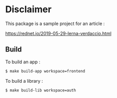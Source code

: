 # Disclaimer

This package is a sample project for an article :

https://rednet.io/2019-05-29-lerna-verdaccio.html

## Build

To build an app :

```bash
$ make build-app workspace=frontend
```

To build a library :

```bash
$ make build-lib workspace=auth
```
